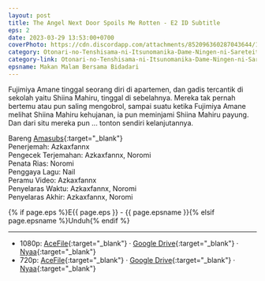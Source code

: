 ```yaml
---
layout: post
title: The Angel Next Door Spoils Me Rotten - E2 ID Subtitle
eps: 2
date: 2023-03-29 13:53:00+0700
coverPhoto: https://cdn.discordapp.com/attachments/852096360287043644/1090523822110822440/mpv-shot0224.jpg
category: Otonari-no-Tenshisama-ni-Itsunomanika-Dame-Ningen-ni-Sareteita-Ken
category-link: Otonari-no-Tenshisama-ni-Itsunomanika-Dame-Ningen-ni-Sareteita-Ken
epsname: Makan Malam Bersama Bidadari
---
```


Fujimiya Amane tinggal seorang diri di apartemen, dan gadis tercantik di sekolah yaitu Shiina Mahiru, tinggal di sebelahnya. Mereka tak pernah bertemu atau pun saling mengobrol, sampai suatu ketika Fujimiya Amane melihat Shiina Mahiru kehujanan, ia pun meminjami Shiina Mahiru payung. Dan dari situ mereka pun ... tonton sendiri kelanjutannya.

Bareng [Amasubs](https://amasubs.xyz/){:target="_blank"}<br>
Penerjemah: Azkaxfannx<br>
Pengecek Terjemahan: Azkaxfannx, Noromi<br>
Penata Rias: Noromi<br>
Penggaya Lagu: Nail<br>
Peramu Video: Azkaxfannx<br>
Penyelaras Waktu: Azkaxfannx, Noromi<br>
Penyelaras Akhir: Azkaxfannx, Noromi<br>

{% if page.eps %}E{{ page.eps }} - {{ page.epsname }}{% elsif page.epsname %}Unduh{% endif %}

---
- 1080p: [AceFile](https://acefile.co/f/97933265/amai-tetangga-bidadari-02-1080pac2991dd-mkv){:target="_blank"} &middot; [Google Drive](https://drive.google.com/file/d/1j8SsEfxmnkTpqtnwjmWEAwRSAdnRT9De/view?usp=sharing){:target="_blank"} &middot; [Nyaa](https://nyaa.si/view/1654490){:target="_blank"}<br>
- 720p: [AceFile](https://acefile.co/f/97933264/amai-tetangga-bidadari-02-720p1c5a7b40-mkv){:target="_blank"} &middot; [Google Drive](https://drive.google.com/file/d/1NwElSI5DZXnw6jw-CR7u7muyDcIo2ep-/view?usp=sharing){:target="_blank"} &middot; [Nyaa](https://nyaa.si/view/1654489){:target="_blank"}